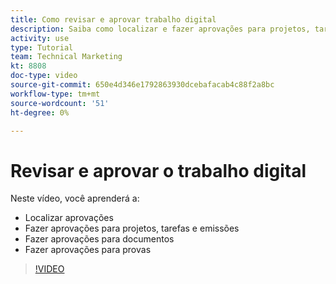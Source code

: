 ```yaml
---
title: Como revisar e aprovar trabalho digital
description: Saiba como localizar e fazer aprovações para projetos, tarefas, problemas, documentos e provas.
activity: use
type: Tutorial
team: Technical Marketing
kt: 8808
doc-type: video
source-git-commit: 650e4d346e1792863930dcebafacab4c88f2a8bc
workflow-type: tm+mt
source-wordcount: '51'
ht-degree: 0%

---
```


# Revisar e aprovar o trabalho digital

Neste vídeo, você aprenderá a:

* Localizar aprovações
* Fazer aprovações para projetos, tarefas e emissões
* Fazer aprovações para documentos
* Fazer aprovações para provas

>[!VIDEO](https://video.tv.adobe.com/v/335108/?quality=12&learn=on)

<!---
learn more URLS
Approving work
Home area for Reviewers
Guides
Home overview for Reviewers
Issue page overview
--->
